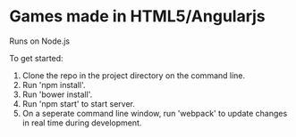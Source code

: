 # Games made in HTML5/Angularjs 

Runs on Node.js

To get started:
1. Clone the repo in the project directory on the command line.
1. Run 'npm install'.
2. Run 'bower install'.
3. Run 'npm start' to start server.
4. On a seperate command line window, run 'webpack' to update changes in real time during development.
